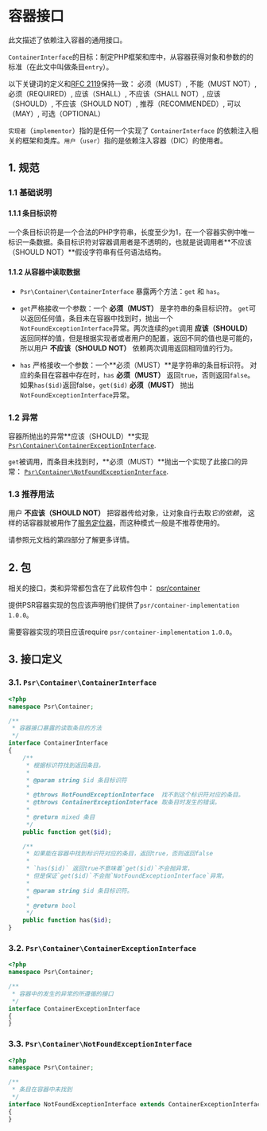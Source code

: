 # 容器接口

此文描述了依赖注入容器的通用接口。

`ContainerInterface`的目标：制定PHP框架和库中，从容器获得对象和参数的的标准（在此文中叫做条目`entry`）。

以下关键词的定义和[RFC 2119][]保持一致： 必须（MUST）, 不能（MUST NOT）, 必须（REQUIRED）, 应该（SHALL）, 不应该（SHALL NOT）, 应该（SHOULD）,
不应该（SHOULD NOT）, 推荐（RECOMMENDED）, 可以（MAY）, 可选（OPTIONAL）

`实现者`（`implementor`）指的是任何一个实现了 `ContainerInterface` 的依赖注入相关的框架和类库。`用户`（`user`）指的是依赖注入容器（DIC）的使用者。

[RFC 2119]: http://tools.ietf.org/html/rfc2119

## 1. 规范

### 1.1 基础说明

#### 1.1.1 条目标识符

一个条目标识符是一个合法的PHP字符串，长度至少为1，在一个容器实例中唯一标识一条数据。条目标识符对容器调用者是不透明的，也就是说调用者**不应该（SHOULD NOT）**假设字符串有任何语法结构。

#### 1.1.2 从容器中读取数据

- `Psr\Container\ContainerInterface` 暴露两个方法：`get` 和 `has`。
- `get`严格接收一个参数：一个 **必须（MUST）** 是字符串的条目标识符。
 `get`可以返回任何值，条目未在容器中找到时，抛出一个`NotFoundExceptionInterface`异常。两次连续的`get`调用 **应该（SHOULD）** 返回同样的值，但是根据实现者或者用户的配置，返回不同的值也是可能的，所以用户 **不应该（SHOULD NOT）** 依赖两次调用返回相同值的行为。

- `has` 严格接收一个参数：一个**必须（MUST）**是字符串的条目标识符。
  对应的条目在容器中存在时，`has` **必须（MUST）** 返回`true`，否则返回`false`。
  如果`has($id)`返回false，`get($id)` **必须（MUST）** 抛出`NotFoundExceptionInterface`异常。

### 1.2 异常

容器所抛出的异常**应该（SHOULD）**实现
[`Psr\Container\ContainerExceptionInterface`](#container-exception).

`get`被调用，而条目未找到时，**必须（MUST）**抛出一个实现了此接口的异常：
[`Psr\Container\NotFoundExceptionInterface`](#not-found-exception).

### 1.3 推荐用法

用户 **不应该（SHOULD NOT）** 把容器传给对象，让对象自行去取*它的依赖*，
这样的话容器就被用作了[服务定位器](https://en.wikipedia.org/wiki/Service_locator_pattern)，而这种模式一般是不推荐使用的。

请参照元文档的第四部分了解更多详情。

## 2. 包

相关的接口，类和异常都包含在了此软件包中：
[psr/container](https://packagist.org/packages/psr/container) 

提供PSR容器实现的包应该声明他们提供了`psr/container-implementation` `1.0.0`。

需要容器实现的项目应该require `psr/container-implementation` `1.0.0`。

## 3. 接口定义

<a name="container-interface"></a>
### 3.1. `Psr\Container\ContainerInterface`

~~~php
<?php
namespace Psr\Container;

/**
 * 容器接口暴露的读取条目的方法
 */
interface ContainerInterface
{
    /**
     * 根据标识符找到返回条目。
     *
     * @param string $id 条目标识符
     *
     * @throws NotFoundExceptionInterface  找不到这个标识符对应的条目。
     * @throws ContainerExceptionInterface 取条目时发生的错误。
     *
     * @return mixed 条目
     */
    public function get($id);

    /**
     * 如果能在容器中找到标识符对应的条目，返回true，否则返回false
     *
     * `has($id)` 返回true不意味着`get($id)`不会抛异常，
     * 但是保证`get($id)`不会抛`NotFoundExceptionInterface`异常。
     *
     * @param string $id 条目标识符。
     *
     * @return bool
     */
    public function has($id);
}
~~~

<a name="container-exception"></a>
### 3.2. `Psr\Container\ContainerExceptionInterface`

~~~php
<?php
namespace Psr\Container;

/**
 * 容器中的发生的异常的所遵循的接口
 */
interface ContainerExceptionInterface
{
}
~~~

<a name="not-found-exception"></a>
### 3.3. `Psr\Container\NotFoundExceptionInterface`

~~~php
<?php
namespace Psr\Container;

/**
 * 条目在容器中未找到
 */
interface NotFoundExceptionInterface extends ContainerExceptionInterface
{
}
~~~


